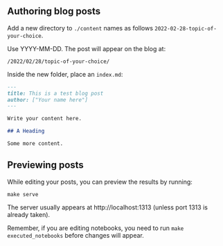 ## Authoring blog posts

Add a new directory to `./content` names as follows `2022-02-28-topic-of-your-choice`.

Use YYYY-MM-DD. The post will appear on the blog at:

```
/2022/02/28/topic-of-your-choice/
```

Inside the new folder, place an `index.md`:

```markdown
---
title: This is a test blog post
author: ["Your name here"]
---

Write your content here.

## A Heading

Some more content.
```

## Previewing posts

While editing your posts, you can preview the results by running:

```
make serve
```

The server usually appears at http://localhost:1313 (unless port 1313
is already taken).

Remember, if you are editing notebooks, you need to run `make executed_notebooks`
before changes will appear.
